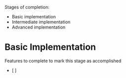 

Stages of completion:
- Basic implementation
- Intermediate implementation
- Advanced implementation


# Basic Implementation

Features to complete to mark this stage as accomplished
- [ ] 